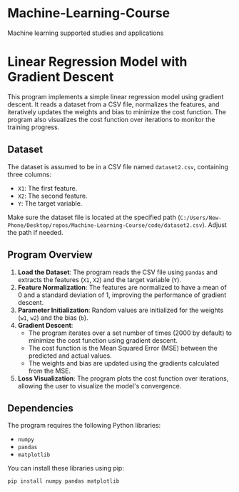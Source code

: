 # Machine-Learning-Course
Machine learning supported studies and applications
# Linear Regression Model with Gradient Descent

This program implements a simple linear regression model using gradient descent. It reads a dataset from a CSV file, normalizes the features, and iteratively updates the weights and bias to minimize the cost function. The program also visualizes the cost function over iterations to monitor the training progress.

## Dataset

The dataset is assumed to be in a CSV file named `dataset2.csv`, containing three columns:
- `X1`: The first feature.
- `X2`: The second feature.
- `Y`: The target variable.

Make sure the dataset file is located at the specified path (`C:/Users/New-Phone/Desktop/repos/Machine-Learning-Course/code/dataset2.csv`). Adjust the path if needed.

## Program Overview

1. **Load the Dataset**: The program reads the CSV file using `pandas` and extracts the features (`X1`, `X2`) and the target variable (`Y`).
2. **Feature Normalization**: The features are normalized to have a mean of 0 and a standard deviation of 1, improving the performance of gradient descent.
3. **Parameter Initialization**: Random values are initialized for the weights (`w1`, `w2`) and the bias (`b`).
4. **Gradient Descent**: 
    - The program iterates over a set number of times (2000 by default) to minimize the cost function using gradient descent. 
    - The cost function is the Mean Squared Error (MSE) between the predicted and actual values.
    - The weights and bias are updated using the gradients calculated from the MSE.
5. **Loss Visualization**: The program plots the cost function over iterations, allowing the user to visualize the model's convergence.

## Dependencies

The program requires the following Python libraries:
- `numpy`
- `pandas`
- `matplotlib`

You can install these libraries using pip:
```bash
pip install numpy pandas matplotlib
